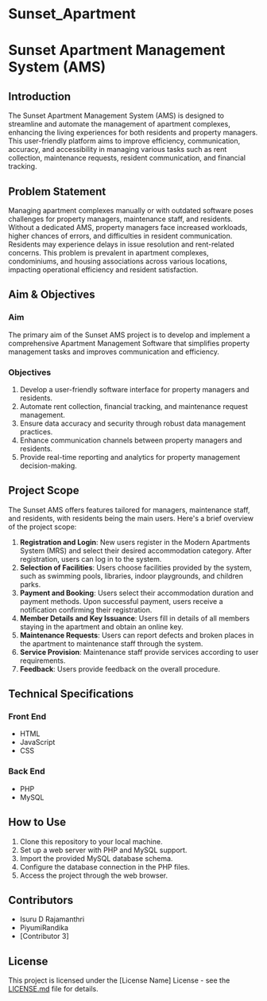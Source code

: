 # Sunset_Apartment
# Sunset Apartment Management System (AMS)

## Introduction

The Sunset Apartment Management System (AMS) is designed to streamline and automate the management of apartment complexes, enhancing the living experiences for both residents and property managers. This user-friendly platform aims to improve efficiency, communication, accuracy, and accessibility in managing various tasks such as rent collection, maintenance requests, resident communication, and financial tracking.

## Problem Statement

Managing apartment complexes manually or with outdated software poses challenges for property managers, maintenance staff, and residents. Without a dedicated AMS, property managers face increased workloads, higher chances of errors, and difficulties in resident communication. Residents may experience delays in issue resolution and rent-related concerns. This problem is prevalent in apartment complexes, condominiums, and housing associations across various locations, impacting operational efficiency and resident satisfaction.

## Aim & Objectives

### Aim
The primary aim of the Sunset AMS project is to develop and implement a comprehensive Apartment Management Software that simplifies property management tasks and improves communication and efficiency.

### Objectives
1. Develop a user-friendly software interface for property managers and residents.
2. Automate rent collection, financial tracking, and maintenance request management.
3. Ensure data accuracy and security through robust data management practices.
4. Enhance communication channels between property managers and residents.
5. Provide real-time reporting and analytics for property management decision-making.

## Project Scope

The Sunset AMS offers features tailored for managers, maintenance staff, and residents, with residents being the main users. Here's a brief overview of the project scope:

1. **Registration and Login**: New users register in the Modern Apartments System (MRS) and select their desired accommodation category. After registration, users can log in to the system.
2. **Selection of Facilities**: Users choose facilities provided by the system, such as swimming pools, libraries, indoor playgrounds, and children parks.
3. **Payment and Booking**: Users select their accommodation duration and payment methods. Upon successful payment, users receive a notification confirming their registration.
4. **Member Details and Key Issuance**: Users fill in details of all members staying in the apartment and obtain an online key.
5. **Maintenance Requests**: Users can report defects and broken places in the apartment to maintenance staff through the system.
6. **Service Provision**: Maintenance staff provide services according to user requirements.
7. **Feedback**: Users provide feedback on the overall procedure.

## Technical Specifications

### Front End
- HTML
- JavaScript
- CSS

### Back End
- PHP
- MySQL

## How to Use

1. Clone this repository to your local machine.
2. Set up a web server with PHP and MySQL support.
3. Import the provided MySQL database schema.
4. Configure the database connection in the PHP files.
5. Access the project through the web browser.

## Contributors

- Isuru D Rajamanthri
- PiyumiRandika
- [Contributor 3]

## License

This project is licensed under the [License Name] License - see the [LICENSE.md](LICENSE.md) file for details.
